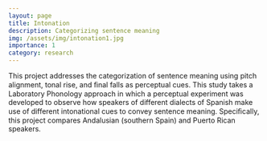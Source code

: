 ```yaml
---
layout: page
title: Intonation
description: Categorizing sentence meaning
img: /assets/img/intonation1.jpg
importance: 1
category: research
---
```


This project addresses the categorization of sentence meaning using pitch alignment, tonal rise, and ﬁnal falls as perceptual cues. This study takes a Laboratory Phonology approach in which a perceptual experiment was developed to observe how speakers of different dialects of Spanish make use of different intonational cues to convey sentence meaning. Speciﬁcally, this project compares Andalusian (southern Spain) and Puerto Rican speakers.
